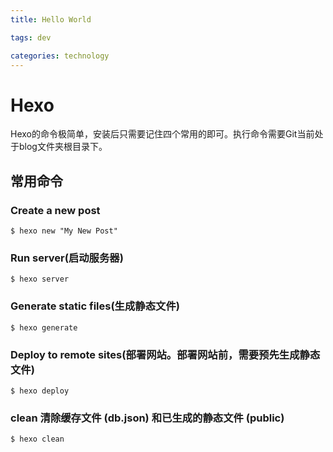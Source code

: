 ```yaml
---
title: Hello World

tags: dev

categories: technology
---
```


# Hexo

Hexo的命令极简单，安装后只需要记住四个常用的即可。执行命令需要Git当前处于blog文件夹根目录下。

## 常用命令

### Create a new post

``` 
$ hexo new "My New Post"
```

### Run server(启动服务器)

``` 
$ hexo server
```

### Generate static files(生成静态文件)

```
$ hexo generate
```


### Deploy to remote sites(部署网站。部署网站前，需要预先生成静态文件)

```
$ hexo deploy
```

### clean 清除缓存文件 (db.json) 和已生成的静态文件 (public)
```
$ hexo clean
```


